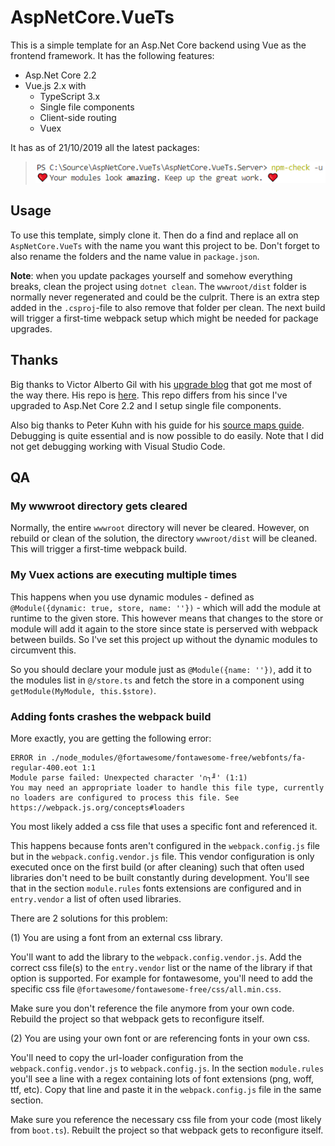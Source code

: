 # AspNetCore.VueTs

This is a simple template for an Asp.Net Core backend using Vue as the frontend framework. It has the following features:

* Asp.Net Core 2.2
* Vue.js 2.x with
  * TypeScript 3.x
  * Single file components
  * Client-side routing
  * Vuex

It has as of 21/10/2019 all the latest packages:

> ![npm-check result](npm-check.png)

## Usage

To use this template, simply clone it.
Then do a find and replace all on `AspNetCore.VueTs` with the name you want this project to be.
Don't forget to also rename the folders and the name value in `package.json`.

**Note**: when you update packages yourself and somehow everything breaks, clean the project using `dotnet clean`.
The `wwwroot/dist` folder is normally never regenerated and could be the culprit.
There is an extra step added in the `.csproj`-file to also remove that folder per clean.
The next build will trigger a first-time webpack setup which might be needed for package upgrades.

## Thanks

Big thanks to Victor Alberto Gil with his [upgrade blog](https://medium.com/@vhanla/creating-a-vuejs-with-typescript-spa-on-asp-net-core-2-1-5efaee226154) that got me most of the way there.
His repo is [here](https://github.com/vhanla/vuets).
This repo differs from his since I've upgraded to Asp.Net Core 2.2 and I setup single file components.

Also big thanks to Peter Kuhn with his guide for his [source maps guide](https://www.mistergoodcat.com/post/the-joy-that-is-source-maps-with-vuejs-and-typescript).
Debugging is quite essential and is now possible to do easily.
Note that I did not get debugging working with Visual Studio Code.

## QA

### My wwwroot directory gets cleared

Normally, the entire `wwwroot` directory will never be cleared.
However, on rebuild or clean of the solution, the directory `wwwroot/dist` will be cleaned.
This will trigger a first-time webpack build.

### My Vuex actions are executing multiple times

This happens when you use dynamic modules - defined as `@Module({dynamic: true, store, name: ''})` - which will add the module at runtime to the given store.
This however means that changes to the store or module will add it again to the store since state is perserved with webpack between builds.
So I've set this project up without the dynamic modules to circumvent this.

So you should declare your module just as `@Module({name: ''})`, add it to the modules list in `@/store.ts` and fetch the store in a component using `getModule(MyModule, this.$store)`.

### Adding fonts crashes the webpack build

More exactly, you are getting the following error:

    ERROR in ./node_modules/@fortawesome/fontawesome-free/webfonts/fa-regular-400.eot 1:1
    Module parse failed: Unexpected character '∩┐╜' (1:1)
    You may need an appropriate loader to handle this file type, currently no loaders are configured to process this file. See https://webpack.js.org/concepts#loaders

You most likely added a css file that uses a specific font and referenced it.

This happens because fonts aren't configured in the `webpack.config.js` file but in the `webpack.config.vendor.js` file.
This vendor configuration is only executed once on the first build (or after cleaning) such that often used libraries don't need to be built constantly during development.
You'll see that in the section `module.rules` fonts extensions are configured and in `entry.vendor` a list of often used libraries.

There are 2 solutions for this problem:

(1) You are using a font from an external css library.

You'll want to add the library to the `webpack.config.vendor.js`.
Add the correct css file(s) to the `entry.vendor` list or the name of the library if that option is supported.
For example for fontawesome, you'll need to add the specific css file `@fortawesome/fontawesome-free/css/all.min.css`.

Make sure you don't reference the file anymore from your own code.
Rebuild the project so that webpack gets to reconfigure itself.

(2) You are using your own font or are referencing fonts in your own css.

You'll need to copy the url-loader configuration from the `webpack.config.vendor.js` to `webpack.config.js`.
In the section `module.rules` you'll see a line with a regex containing lots of font extensions (png, woff, ttf, etc).
Copy that line and paste it in the `webpack.config.js` file in the same section.

Make sure you reference the necessary css file from your code (most likely from `boot.ts`).
Rebuilt the project so that webpack gets to reconfigure itself.